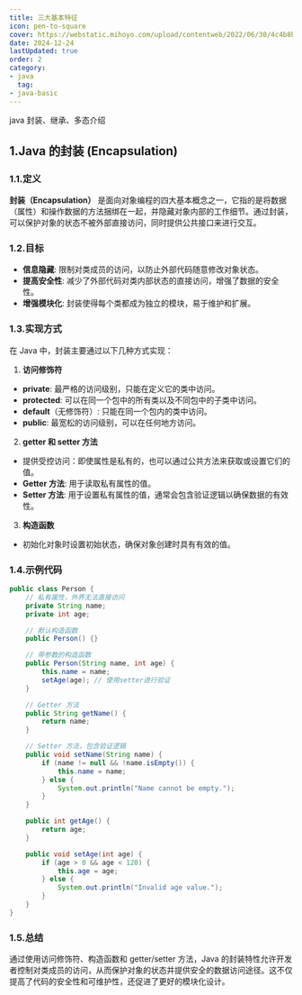 ```yaml
---
title: 三大基本特征
icon: pen-to-square
cover: https://webstatic.mihoyo.com/upload/contentweb/2022/06/30/4c4b8babc68ffedce9bd5766b60e1ae5_8781849729625946129.png
date: 2024-12-24
lastUpdated: true
order: 2
category:
- java
  tag:
- java-basic
---
```


java 封装、继承、多态介绍

<!-- more -->

## 1.Java 的封装 (Encapsulation)

### 1.1.定义

**封装（Encapsulation）** 是面向对象编程的四大基本概念之一，它指的是将数据（属性）和操作数据的方法捆绑在一起，并隐藏对象内部的工作细节。通过封装，可以保护对象的状态不被外部直接访问，同时提供公共接口来进行交互。

### 1.2.目标

- **信息隐藏**: 限制对类成员的访问，以防止外部代码随意修改对象状态。
- **提高安全性**: 减少了外部代码对类内部状态的直接访问，增强了数据的安全性。
- **增强模块化**: 封装使得每个类都成为独立的模块，易于维护和扩展。

### 1.3.实现方式

在 Java 中，封装主要通过以下几种方式实现：

1. **访问修饰符**
  - **private**: 最严格的访问级别，只能在定义它的类中访问。
  - **protected**: 可以在同一个包中的所有类以及不同包中的子类中访问。
  - **default**（无修饰符）: 只能在同一个包内的类中访问。
  - **public**: 最宽松的访问级别，可以在任何地方访问。

2. **getter 和 setter 方法**
  - 提供受控访问：即使属性是私有的，也可以通过公共方法来获取或设置它们的值。
  - **Getter 方法**: 用于读取私有属性的值。
  - **Setter 方法**: 用于设置私有属性的值，通常会包含验证逻辑以确保数据的有效性。

3. **构造函数**
  - 初始化对象时设置初始状态，确保对象创建时具有有效的值。

### 1.4.示例代码

```java
public class Person {
    // 私有属性，外界无法直接访问
    private String name;
    private int age;

    // 默认构造函数
    public Person() {}

    // 带参数的构造函数
    public Person(String name, int age) {
        this.name = name;
        setAge(age); // 使用setter进行验证
    }

    // Getter 方法
    public String getName() {
        return name;
    }

    // Setter 方法，包含验证逻辑
    public void setName(String name) {
        if (name != null && !name.isEmpty()) {
            this.name = name;
        } else {
            System.out.println("Name cannot be empty.");
        }
    }

    public int getAge() {
        return age;
    }

    public void setAge(int age) {
        if (age > 0 && age < 120) {
            this.age = age;
        } else {
            System.out.println("Invalid age value.");
        }
    }
}
```

### 1.5.总结

通过使用访问修饰符、构造函数和 getter/setter 方法，Java 的封装特性允许开发者控制对类成员的访问，从而保护对象的状态并提供安全的数据访问途径。这不仅提高了代码的安全性和可维护性，还促进了更好的模块化设计。
